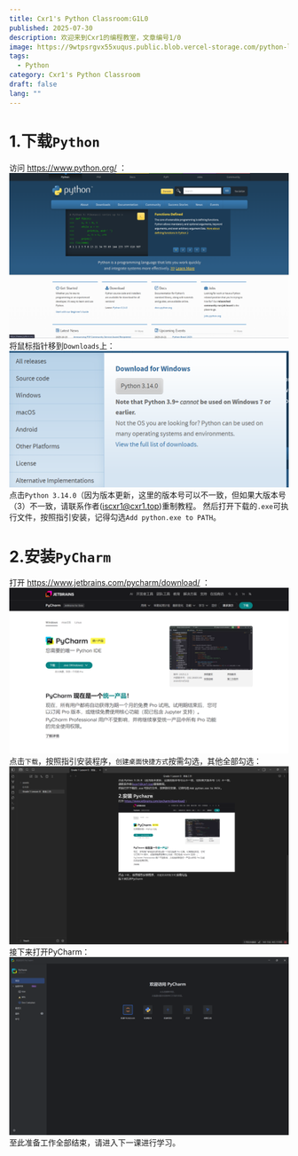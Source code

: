 ```yaml
---
title: Cxr1's Python Classroom:G1L0
published: 2025-07-30
description: 欢迎来到Cxr1的编程教室，文章编号1/0
image: https://9wtpsrgvx55xuqus.public.blob.vercel-storage.com/python-logo-3Kgxgzdpavyid9IpKQ1KtGgdcZNNNL.png
tags:
  - Python
category: Cxr1's Python Classroom
draft: false
lang: ""
---
```

# 1.下载`Python`
访问 https://www.python.org/ ：
![](assets/images/Grade%201%20Lesson%200：准备工作.png)
将鼠标指针移到`Downloads`上：
![](assets/images/Grade%201%20Lesson%200：准备工作-1.png)
点击`Python 3.14.0`（因为版本更新，这里的版本号可以不一致，但如果大版本号（3）不一致，请联系作者(iscxr1@cxr1.top)重制教程。
然后打开下载的`.exe`可执行文件，按照指引安装，记得勾选`Add python.exe to PATH`。
# 2.安装`PyCharm`
打开 https://www.jetbrains.com/pycharm/download/ ：
![](assets/images/Grade%201%20Lesson%200：准备工作-2.png)
点击`下载`，按照指引安装程序，`创建桌面快捷方式`按需勾选，其他全部勾选：
![](assets/images/Grade%201%20Lesson%200：准备工作-3.png)
接下来打开PyCharm：
![](assets/images/Grade%201%20Lesson%200：准备工作-4.png)
至此准备工作全部结束，请进入下一课进行学习。